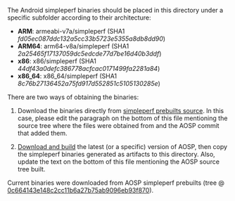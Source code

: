 The Android simpleperf binaries should be placed in this directory under a specific subfolder according to their architecture:
* **ARM**: armeabi-v7a/simpleperf (SHA1 _fd05ec087ddc132a5cc33b5723e5355a8db8dd90_)
* **ARM64**: arm64-v8a/simpleperf (SHA1 _2a25465f17137059dc5edcde77d7be16d40b3ddf_)
* **x86**: x86/simpleperf (SHA1 _44df43a0defc386778acfcac0171499fa2281a84_)
* **x86\_64**: x86\_64/simpleperf (SHA1 _8c76b27136452a75fd917d552851c5105130285e_)

There are two ways of obtaining the binaries:

1) Download the binaries directly from [simpleperf prebuilts source](https://android.googlesource.com/platform/prebuilts/simpleperf/+/master/bin/android/). In this case, please edit the paragraph on the bottom of this file mentioning the source tree where the files were obtained from and the AOSP commit that added them.

2) [Download and build](https://source.android.com/source/initializing) the latest (or a specific) version of AOSP, then copy the simpleperf binaries generated as artifacts to this directory. Also, update the text on the bottom of this file mentioning the AOSP source tree built.

Current binaries were downloaded from AOSP simpleperf prebuilts (tree @ [0c664143e148c2cc11b6a27b75ab9096eb93f870](https://android.googlesource.com/platform/prebuilts/simpleperf/+/bef973e4045b6c3043183c27e934820c536385e8/bin/android/)).

